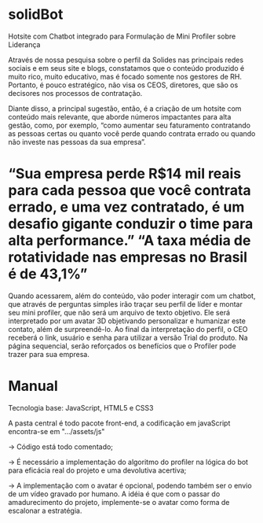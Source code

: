 # solidBot
Hotsite com Chatbot integrado para Formulação de Mini Profiler sobre Liderança

Através de nossa pesquisa sobre o perfil da Solides nas principais redes sociais e em seus site e blogs, constatamos que o conteúdo produzido é muito rico, muito educativo, mas é focado somente nos gestores de RH. Portanto, é pouco estratégico, não visa os CEOS, diretores, que são os decisores nos processos de contratação.

Diante disso, a principal sugestão, então, é a criação de um hotsite com conteúdo mais relevante, que aborde números impactantes para alta gestão, como, por exemplo, “como aumentar seu faturamento contratando as pessoas certas ou quanto você perde quando contrata errado ou quando não investe nas pessoas da sua empresa”.

# “Sua empresa perde R$14 mil reais para cada pessoa que você contrata errado, e uma vez contratado, é um desafio gigante conduzir o time para alta performance.” “A taxa média de rotatividade nas empresas no Brasil é de 43,1%”

Quando acessarem, além do conteúdo, vão poder interagir com um chatbot, que através de perguntas simples irão traçar seu perfil de líder e montar seu mini profiler, que não será um arquivo de texto objetivo. Ele será interpretado por um avatar 3D objetivando personalizar e humanizar este contato, além de surpreendê-lo. Ao final da interpretação do perfil, o CEO receberá o link, usuário e senha para utilizar a versão Trial do produto. Na página sequencial, serão reforçados os benefícios que o Profiler pode trazer para sua empresa.



# Manual

Tecnologia base: JavaScript, HTML5 e CSS3

A pasta central é todo pacote front-end, a codificação em javaScript encontra-se em ".../assets/js"

→ Código está todo comentado;

→ É necessário a implementação do algoritmo do profiler na lógica do bot para eficácia real do projeto e uma devolutiva acertiva;

→ A implementação com o avatar é opcional, podendo também ser o envio de um vídeo gravado por humano. A idéia é que com o passar do amadurecimento do projeto, implemente-se o avatar como forma de escalonar a estratégia.

